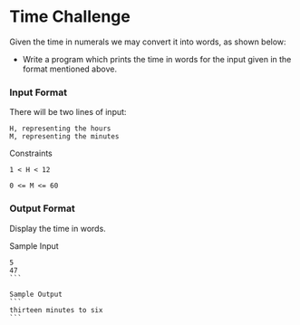 # Time Challenge

Given the time in numerals we may convert it into words, as shown below:


- Write a program which prints the time in words for the input given in the format mentioned above.

### Input Format

There will be two lines of input:
```
H, representing the hours
M, representing the minutes
```

Constraints
```
1 < H < 12

0 <= M <= 60
```

### Output Format

Display the time in words.

Sample Input
````
5  
47  
``` 

Sample Output
```
thirteen minutes to six
```
